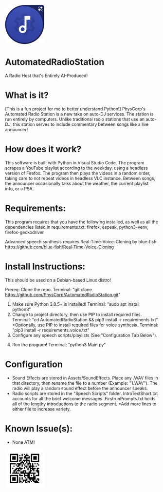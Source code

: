 <img src="https://github.com/PhysCorp/AutomatedRadioStation/blob/main/Icon.png" width="128" height="128">

# AutomatedRadioStation
A Radio Host that's Entirely AI-Produced!

# What is it?
[This is a fun project for me to better understand Python!]
PhysCorp's Automated Radio Station is a new take on auto-DJ services. The station is run entirely by computers. Unlike traditional radio stations that use an auto-DJ, this station serves to include commentary between songs like a live announcer!

# How does it work?
This software is built with Python in Visual Studio Code. The program scrapes a YouTube playlist according to the weekday, using a headless version of Firefox. The program then plays the videos in a random order, taking care to not repeat videos in headless VLC instance. Between songs, the announcer occasionally talks about the weather, the current playlist info, or a PSA.

# Requirements:
This program requires that you have the following installed, as well as all the dependencies listed in requirements.txt:
firefox, espeak, python3-venv, firefox-geckodriver

Advanced speech synthesis requires Real-Time-Voice-Cloning by blue-fish
https://github.com/blue-fish/Real-Time-Voice-Cloning

# Install Instructions:
This should be used on a Debian-based Linux distro!

Prereq: Clone the repo. Terminal: "git clone https://github.com/PhysCorp/AutomatedRadioStation.git"

1) Make sure Python 3.8.5+ is installed! Terminal: "sudo apt install python3"
2) Change to project directory, then use PIP to install required files. Terminal: "cd AutomatedRadioStation && pip3 install -r requirements.txt"
*Optionally, use PIP to install required files for voice synthesis. Terminal: "pip3 install -r requirements_voice.txt"
3) Configure any speech scripts/playlists (See "Configuration Tab Below").
4. Run the program! Terminal: "python3 Main.py"

# Configuration
+ Sound Effects are stored in Assets/SoundEffects. Place any .WAV files in that directory, then rename the file to a number (Example: "1.WAV"). The radio will play a random sound effect before the announcer speaks.
+ Radio scripts are stored in the "Speech Scripts" folder. IntroTextShort.txt accounts for all the brief welcome messages. FirstrunPrompts.txt holds all of the lengthy introductions to the radio segment.
*Add more lines to either file to increase variety.

# Known Issue(s):
- None ATM!

<img src="https://github.com/PhysCorp/AutomatedRadioStation/blob/main/frame.png" width="128" height="128">
